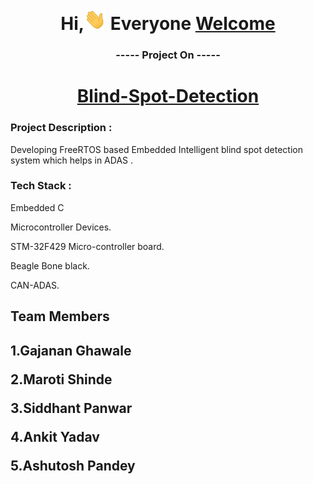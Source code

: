 <h1 align="center"> Hi,<img style="width: 35px;" src="https://raw.githubusercontent.com/ABSphreak/ABSphreak/master/gifs/Hi.gif" alt=""> Everyone <a href="#"> Welcome </a></h1>
<h3 align="center" >-----   Project On -----</h3>
<h1 align="center"><a href="#"> Blind-Spot-Detection</a></h1>

<h3>Project Description :</h3>
<p>Developing FreeRTOS based Embedded Intelligent blind spot detection system which helps in ADAS .<p>


<h3>Tech Stack :</h3>
<p>Embedded C <p>
<p>Microcontroller Devices. <p>
<p>STM-32F429 Micro-controller board. <p>
<p>Beagle Bone black. <p>
<p>CAN-ADAS. <p>


<h2>Team Members<h2>

<p>1.Gajanan Ghawale</p>
<p>2.Maroti Shinde</p>
<p>3.Siddhant Panwar</p>
<p>4.Ankit Yadav</p>
<p>5.Ashutosh Pandey</p>
